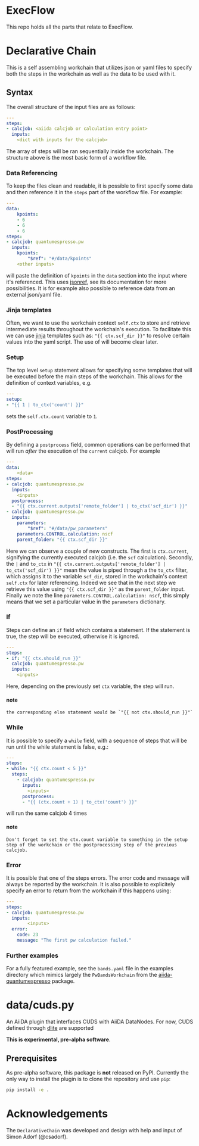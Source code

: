 # ExecFlow
This repo holds all the parts that relate to ExecFlow.

# Declarative Chain
This is a self assembling workchain that utilizes json or yaml files to specify both the steps in the workchain as well as the data to be used with it.

## Syntax
The overall structure of the input files are as follows:
```yaml
---
steps:
- calcjob: <aiida calcjob or calculation entry point>
  inputs:
    <dict with inputs for the calcjob>
```
The array of steps will be ran sequentially inside the workchain. The structure above is the most basic form of a workflow file.

### Data Referencing
To keep the files clean and readable, it is possible to first specify some data and then reference it in the `steps` part of the workflow file. For example:
```yaml
---
data:
    kpoints:
    - 6
    - 6
    - 6
steps:
- calcjob: quantumespresso.pw
  inputs:
    kpoints:
        "$ref": "#/data/kpoints"
    <other inputs>
```
will paste the definition of `kpoints` in the `data` section into the input where it's referenced. This uses [jsonref](https://pypi.org/project/jsonref/), see its documentation for more possibilities. It is for example also possible to reference data from an external json/yaml file.

### Jinja templates
Often, we want to use the workchain context `self.ctx` to store and retrieve intermediate results throughout the workchain's execution. To facilitate this we can use [jinja](https://jinja.palletsprojects.com/en/3.1.x/) templates such as:
`"{{ ctx.scf_dir }}"` to resolve certain values into the yaml script. The use of will become clear later.

### Setup
The top level `setup` statement allows for specifying some templates that will be executed before the main steps of the workchain.
This allows for the definition of context variables, e.g.
```yaml
---
setup:
- "{{ 1 | to_ctx('count') }}"
```
sets the `self.ctx.count` variable to `1`.

### PostProcessing
By defining a `postprocess` field, common operations can be performed that will run _after_ the execution of the `current` calcjob. For example
```yaml
---
data:
    <data>
steps:
- calcjob: quantumespresso.pw
  inputs:
    <inputs>
  postprocess:
  - "{{ ctx.current.outputs['remote_folder'] | to_ctx('scf_dir') }}"
- calcjob: quantumespresso.pw
  inputs:
    parameters:
        "$ref": "#/data/pw_parameters"
    parameters.CONTROL.calculation: nscf
    parent_folder: "{{ ctx.scf_dir }}"
```
Here we can observe a couple of new constructs. The first is `ctx.current`, signifying the currently executed calcjob (i.e. the `scf` calculation). Secondly, the `|` and `to_ctx` in `"{{ ctx.current.outputs['remote_folder'] | to_ctx('scf_dir') }}"` mean the value is piped through a the `to_ctx` filter, which assigns it to the variable `scf_dir`, stored in the workchain's context `self.ctx` for later referencing. Indeed we see that in the next step we retrieve this value using `"{{ ctx.scf_dir }}"` as the `parent_folder` input. Finally we note the line `parameters.CONTROL.calculation: nscf`, this simply means that we set a particular value in the `parameters` dictionary.

### If
Steps can define an `if` field which contains a statement. If the statement is true, the step will be executed, otherwise it is ignored.
```yaml
---
steps:
- if: "{{ ctx.should_run }}"
  calcjob: quantumespresso.pw
  inputs:
    <inputs>
```
Here, depending on the previously set `ctx` variable, the step will run.
#### note
    the corresponding else statement would be `"{{ not ctx.should_run }}"`

### While
It is possible to specify a `while` field, with a sequence of steps that will be run until the while statement is false, e.g.:
```yaml
---
steps:
- while: "{{ ctx.count < 5 }}"
  steps:
    - calcjob: quantumespresso.pw
      inputs:
        <inputs>
      postprocess:
      - "{{ (ctx.count + 1) | to_ctx('count') }}"
```
will run the same calcjob 4 times
#### note
    Don't forget to set the ctx.count variable to something in the setup step of the workchain or the postprocessing step of the previous calcjob.

### Error
It is possible that one of the steps errors. The error code and message will always be reported by the workchain. It is also possible to explicitely specify an error to return from the workchain if this happens using:
```yaml
---
steps:
- calcjob: quantumespresso.pw
  inputs:
        <inputs>
  error:
    code: 23
    message: "The first pw calculation failed."
```
### Further examples
For a fully featured example, see the `bands.yaml` file in the examples directory which mimics largely the `PwBandsWorkchain` from the [aiida-quantumespresso](https://github.com/aiidateam/aiida-quantumespresso) package.

# data/cuds.py
An AiiDA plugin that interfaces CUDS with AiiDA DataNodes.
For now, CUDS defined through [dlite](https://github.com/SINTEF/dlite) are supported

**This is experimental, pre-alpha software**.


## Prerequisites
As pre-alpha software, this package is **not** released on PyPI.
Currently the only way to install the plugin is to clone the
repository and use `pip`:
```bash
pip install -e .
```

# Acknowledgements
The `DeclarativeChain` was developed and design with help and input of Simon Adorf (@csadorf).

